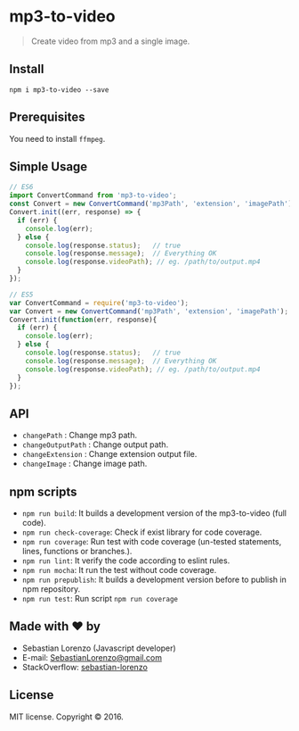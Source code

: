 # mp3-to-video

> Create video from mp3 and a single image.

## Install

`npm i mp3-to-video --save`

## Prerequisites

You need to install `ffmpeg`.

## Simple Usage
  ```js
  // ES6 
  import ConvertCommand from 'mp3-to-video';
  const Convert = new ConvertCommand('mp3Path', 'extension', 'imagePath');
  Convert.init((err, response) => {
    if (err) { 
      console.log(err);
    } else {
      console.log(response.status);   // true
      console.log(response.message);  // Everything OK
      console.log(response.videoPath); // eg. /path/to/output.mp4
    }
  });

  // ES5
  var ConvertCommand = require('mp3-to-video');
  var Convert = new ConvertCommand('mp3Path', 'extension', 'imagePath');
  Convert.init(function(err, response){
    if (err) { 
      console.log(err);
    } else {
      console.log(response.status);   // true
      console.log(response.message);  // Everything OK
      console.log(response.videoPath); // eg. /path/to/output.mp4
    }
  });
  ```

## API
- `changePath` : Change mp3 path.
- `changeOutputPath` : Change output path.
- `changeExtension` : Change extension output file.
- `changeImage` : Change image path.

## npm scripts

- `npm run build`: It builds a development version of the mp3-to-video (full code).
- `npm run check-coverage`: Check if exist library for code coverage.
- `npm run coverage`: Run test with code coverage (un-tested statements, lines, functions or branches.).
- `npm run lint`: It verify the code according to eslint rules.
- `npm run mocha`: It run the test without code coverage.
- `npm run prepublish`: It builds a development version before to publish in npm repository.
- `npm run test`: Run script `npm run coverage`

## Made with ❤ by

- Sebastian Lorenzo (Javascript developer)
- E-mail: [SebastianLorenzo@gmail.com](mailto:SebastianLorenzo@gmail.com)
- StackOverflow: [sebastian-lorenzo](http://stackoverflow.com/users/1741027/sebastian-lorenzo?tab=profile)

## License

MIT license. Copyright © 2016.
